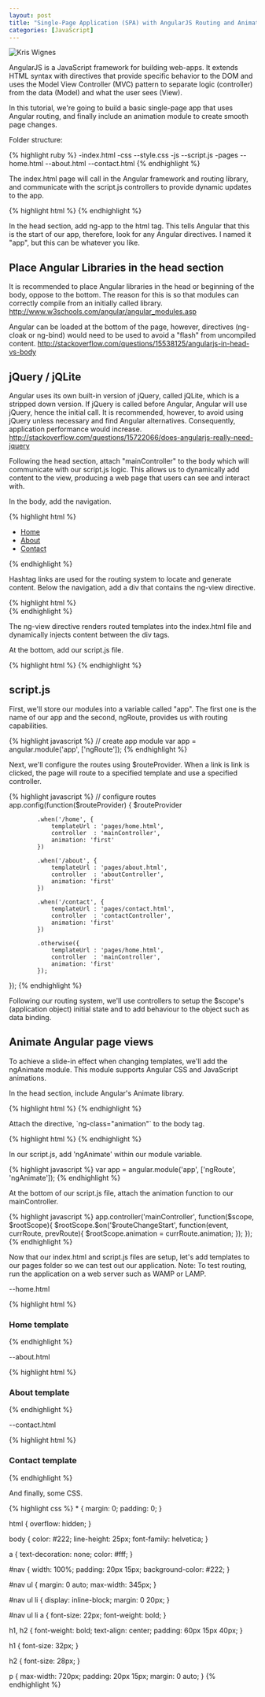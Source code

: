 ```yaml
---
layout: post
title: "Single-Page Application (SPA) with AngularJS Routing and Animation"
categories: [JavaScript]
---
```


   <img src="{{ site.url }}/img/angular.jpeg" alt="Kris Wignes">


<p>AngularJS is a JavaScript framework for building web-apps. It extends HTML syntax with directives that provide specific behavior to the DOM and uses the Model View Controller (MVC) pattern to separate logic (controller) from the data (Model) and what the user sees (View).</p>

<p>In this tutorial, we're going to build a basic single-page app that uses Angular routing, and finally include an animation module to create smooth page changes.</p>

<p>Folder structure:</p>

<div class="codehilite">
{% highlight ruby %}
-index.html
-css
  --style.css
-js
  --script.js
-pages
  --home.html
  --about.html
  --contact.html
{% endhighlight %}
</div>

<p>The index.html page will call in the Angular framework and routing library, and communicate with the script.js controllers to provide dynamic updates to the app.</p>

<div class="codehilite">
{% highlight html %}
<!DOCTYPE html>
<html ng-app="app">
<head>
    <meta charset="UTF-8">
    <meta content="width=device-width, initial-scale=1.0, maximum-scale=1.0" name="viewport">
    <title>Angular App</title>
    <link href="css/style.css" rel="stylesheet">
    <script src="https://ajax.googleapis.com/ajax/libs/jquery/2.1.3/jquery.min.js"></script>
    <script src="https://ajax.googleapis.com/ajax/libs/angularjs/1.2.25/angular.min.js"></script>
    <script src="//ajax.googleapis.com/ajax/libs/angularjs/1.2.25/angular-route.js"></script>
</head>
<body ng-controller="mainController">
{% endhighlight %}
</div>

<p>In the head section, add ng-app to the html tag. This tells Angular that this is the start of our app, therefore, look for any Angular directives. I named it "app", but this can be whatever you like.</p>

<h2>Place Angular Libraries in the head section</h2>

<p>It is recommended to place Angular libraries in the head or beginning of the body, oppose to the bottom. The reason for this is so that modules can correctly compile from an initially called library. <a href="http://www.w3schools.com/angular/angular_modules.asp" target="_blank">http://www.w3schools.com/angular/angular_modules.asp</a></p>

<p>Angular can be loaded at the bottom of the page, however, directives (ng-cloak or ng-bind) would need to be used to avoid a "flash" from uncompiled content. <a href="http://stackoverflow.com/questions/15538125/angularjs-in-head-vs-body" target="_blank">http://stackoverflow.com/questions/15538125/angularjs-in-head-vs-body</a></p>

<h2>jQuery / jQLite</h2>

<p>Angular uses its own built-in version of jQuery, called jQLite, which is a stripped down version. If jQuery is called before Angular, Angular will use jQuery, hence the initial call. It is recommended, however, to avoid using jQuery unless necessary and find Angular alternatives. Consequently, application performance would increase. <a href="http://stackoverflow.com/questions/15722066/does-angularjs-really-need-jquery" target="_blank">http://stackoverflow.com/questions/15722066/does-angularjs-really-need-jquery</a></p>

<p>Following the head section, attach "mainController" to the body which will communicate with our script.js logic. This allows us to dynamically add content to the view, producing a web page that users can see and interact with.</p>

<p>In the body, add the navigation.</p>

<div class="codehilite">
{% highlight html %}
<nav id="nav">
  <ul>
    <li><a href="#home">Home</a></li>
    <li><a href="#works">About</a></li>
    <li><a href="#blog">Contact</a></li>
  </ul>
</nav>
{% endhighlight %}
</div>

<p>Hashtag links are used for the routing system to locate and generate content. Below the navigation, add a div that contains the ng-view directive.</p>

<div class="codehilite">
{% highlight html %}
<div ng-view class="view"></div>
{% endhighlight %}
</div>

<p>The ng-view directive renders routed templates into the index.html file and dynamically injects content between the div tags.</p>

<p>At the bottom,  add our script.js file.</p>

<div class="codehilite">
{% highlight html %}
<script src="js/script.js" type="text/javascript"></script>
</body>
</html>
{% endhighlight %}
</div>

<h2>script.js</h2>

<p>First, we'll store our modules into a variable called "app". The first one is the name of our app and the second, ngRoute, provides us with routing capabilities.</p>

<div class="codehilite">
{% highlight javascript %}
// create app module
    var app = angular.module('app', ['ngRoute']);
{% endhighlight %}
</div>

<p>Next, we'll configure the routes using $routeProvider. When a link is link is clicked, the page will route to a specified template and use a specified controller.</p>

<div class="codehilite">
{% highlight javascript %}
// configure routes
    app.config(function($routeProvider) {
        $routeProvider

            .when('/home', {
                templateUrl : 'pages/home.html',
                controller  : 'mainController',
                animation: 'first'
            })

            .when('/about', {
                templateUrl : 'pages/about.html',
                controller  : 'aboutController',
                animation: 'first'
            })

            .when('/contact', {
                templateUrl : 'pages/contact.html',
                controller  : 'contactController',
                animation: 'first'
            })

            .otherwise({
                templateUrl : 'pages/home.html',
                controller  : 'mainController',
                animation: 'first'
            });

 });
{% endhighlight %}
</div>

<p>Following our routing system, we'll use controllers to setup the $scope's (application object) initial state and to add behaviour to the object such as data binding.</p>

<h2>Animate Angular page views</h2>

<p>To achieve a slide-in effect when changing templates, we'll add the ngAnimate module. This module supports Angular CSS and JavaScript animations.</p>

<p>In the head section, include Angular's Animate library.</p>

<div class="codehilite">
{% highlight html %}
<script src="//cdnjs.cloudflare.com/ajax/libs/angular.js/1.2.16/angular-animate.min.js"></script>
{% endhighlight %}
</div>

<p>Attach the directive, `ng-class="animation"` to the body tag.</p>

<div class="codehilite">
{% highlight html %}
<body ng-controller="mainController" ng-class="animation">
{% endhighlight %}
</div>

<p>In our script.js, add 'ngAnimate' within our module variable.</p>

<div class="codehilite">
{% highlight javascript %}
var app = angular.module('app', ['ngRoute', 'ngAnimate']);
{% endhighlight %}
</div>

<p>At the bottom of our script.js file, attach the animation function to our mainController.</p>

<div class="codehilite">
{% highlight javascript %}
app.controller('mainController', function($scope, $rootScope){
  $rootScope.$on('$routeChangeStart', function(event, currRoute, prevRoute){
    $rootScope.animation = currRoute.animation;
  });
});
{% endhighlight %}
</div>

<p>Now that our index.html and script.js files are setup, let's add templates to our pages folder so we can test out our application. Note: To test routing, run the application on a web server such as WAMP or LAMP.</p>

<p>--home.html</p>

<div class="codehilite">
{% highlight html %}
<section id="home">
    <article>
        <h1>Home template </h1>
    </article>
</section>
{% endhighlight %}
</div>

<p>--about.html</p>

<div class="codehilite">
{% highlight html %}
<section id="about">
    <article>
        <h1>About template</h1>
    </article>
</section>
{% endhighlight %}
</div>

<p>--contact.html</p>

<div class="codehilite">
{% highlight html %}
<section id="contact">
    <article>
        <h1>Contact template</h1>
    </article>
</section>
{% endhighlight %}
</div>

<p>And finally, some CSS.</p>

<div class="codehilite">
{% highlight css %}
* {
    margin: 0;
    padding: 0;
}

html {
    overflow: hidden;
}

body {
    color: #222;
    line-height: 25px;
    font-family: helvetica;
}

a {
    text-decoration: none;
    color: #fff;
}

#nav {
    width: 100%;
    padding: 20px 15px;
    background-color: #222;
}

#nav ul {
    margin: 0 auto;
    max-width: 345px;
}

#nav ul li { 
    display: inline-block;
    margin: 0 20px;
 }

 #nav ul li a {
    font-size: 22px;
    font-weight: bold;
 }

 h1, h2 {
    font-weight: bold;
    text-align: center;
    padding: 60px 15px 40px;
 }

 h1 {
    font-size: 32px;
 }

 h2 {
    font-size: 28px;
 }

 p {
    max-width: 720px;
    padding: 20px 15px;
    margin: 0 auto;
 }
{% endhighlight %}
</div>